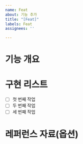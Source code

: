 ```yaml
---
name: Feat
about: 기능 추가
title: "[Feat]"
labels: Feat
assignees: ''

---
```


# 기능 개요
> 


# 구현 리스트

- [ ] 첫 번째 작업
- [ ] 두 번째 작업
- [ ] 세 번째 작업

# 레퍼런스 자료(옵션)
